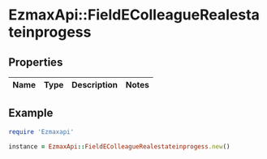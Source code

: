 # EzmaxApi::FieldEColleagueRealestateinprogess

## Properties

| Name | Type | Description | Notes |
| ---- | ---- | ----------- | ----- |

## Example

```ruby
require 'Ezmaxapi'

instance = EzmaxApi::FieldEColleagueRealestateinprogess.new()
```

